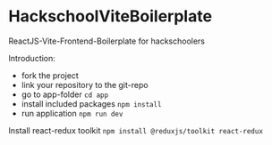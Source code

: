 # HackschoolViteBoilerplate

ReactJS-Vite-Frontend-Boilerplate for hackschoolers

Introduction:

-   fork the project
-   link your repository to the git-repo
-   go to app-folder `cd app`
-   install included packages `npm install`
-   run application `npm run dev`

Install react-redux toolkit
`npm install @reduxjs/toolkit react-redux`
